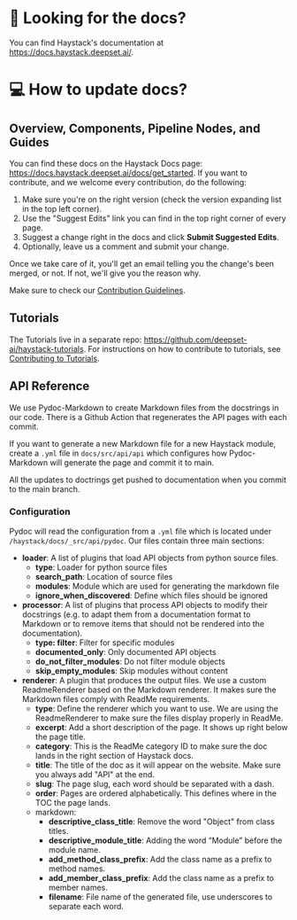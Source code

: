 # :ledger: Looking for the docs?

You can find Haystack's documentation at https://docs.haystack.deepset.ai/.

# :computer: How to update docs?

## Overview, Components, Pipeline Nodes, and Guides

You can find these docs on the Haystack Docs page: https://docs.haystack.deepset.ai/docs/get_started. If you want to contribute, and we welcome every contribution, do the following:
1. Make sure you're on the right version (check the version expanding list in the top left corner).
2. Use the "Suggest Edits" link you can find in the top right corner of every page.
3. Suggest a change right in the docs and click **Submit Suggested Edits**.
4. Optionally, leave us a comment and submit your change.

Once we take care of it, you'll get an email telling you the change's been merged, or not. If not, we'll give you the reason why.

Make sure to check our [Contribution Guidelines](https://github.com/deepset-ai/haystack/blob/main/CONTRIBUTING.md).

## Tutorials

The Tutorials live in a separate repo: https://github.com/deepset-ai/haystack-tutorials. For instructions on how to contribute to tutorials, see [Contributing to Tutorials](https://github.com/deepset-ai/haystack-tutorials/blob/main/Contributing.md#contributing-to-haystack-tutorials).

## API Reference

We use Pydoc-Markdown to create Markdown files from the docstrings in our code. There is a Github Action that regenerates the API pages with each commit.

If you want to generate a new Markdown file for a new Haystack module, create a `.yml` file in `docs/src/api/api` which configures how Pydoc-Markdown will generate the page and commit it to main.

All the updates to doctrings get pushed to documentation when you commit to the main branch.

### Configuration

Pydoc will read the configuration from a `.yml` file which is located under `/haystack/docs/_src/api/pydoc`. Our files contain three main sections:

- **loader**: A list of plugins that load API objects from python source files.
    - **type**: Loader for python source files
    - **search_path**: Location of source files
    - **modules**: Module which are used for generating the markdown file
    - **ignore_when_discovered**: Define which files should be ignored
- **processor**: A list of plugins that process API objects to modify their docstrings (e.g. to adapt them from a documentation format to Markdown or to remove items that should not be rendered into the documentation).
    - **type: filter**: Filter for specific modules
    - **documented_only**: Only documented API objects
    - **do_not_filter_modules**: Do not filter module objects
    - **skip_empty_modules**: Skip modules without content
- **renderer**: A plugin that produces the output files. We use a custom ReadmeRenderer based on the Markdown renderer. It makes sure the Markdown files comply with ReadMe requirements.
    - **type**: Define the renderer which you want to use. We are using the ReadmeRenderer to make sure the files display properly in ReadMe.
    - **excerpt**: Add a short description of the page. It shows up right below the page title.
    - **category**: This is the ReadMe category ID to make sure the doc lands in the right section of Haystack docs.
    - **title**: The title of the doc as it will appear on the website. Make sure you always add "API" at the end.
    - **slug**: The page slug, each word should be separated with a dash.
    - **order**: Pages are ordered alphabetically. This defines where in the TOC the page lands.
    - markdown:
        - **descriptive_class_title**: Remove the word "Object" from class titles.
        - **descriptive_module_title**: Adding the word “Module” before the module name.
        - **add_method_class_prefix**: Add the class name as a prefix to method names.
        - **add_member_class_prefix**: Add the class name as a prefix to member names.
        - **filename**: File name of the generated file, use underscores to separate each word.
